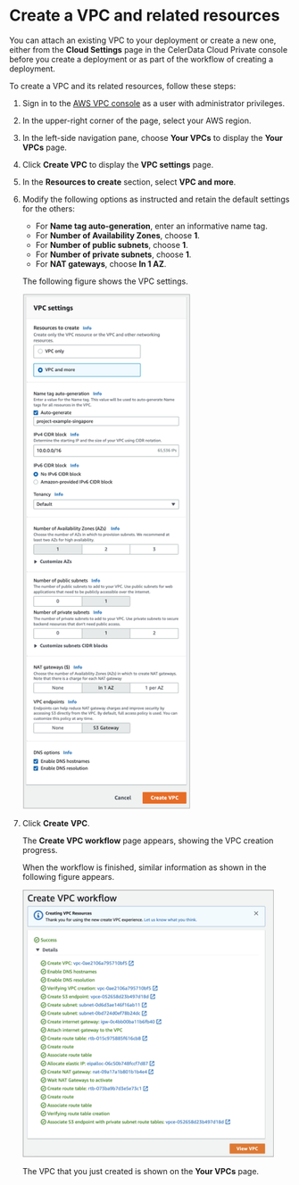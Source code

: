 # Create a VPC and related resources

You can attach an existing VPC to your deployment or create a new one, either from the **Cloud Settings** page in the CelerData Cloud Private console before you create a deployment or as part of the workflow of creating a deployment.

To create a VPC and its related resources, follow these steps:

1. Sign in to the [AWS VPC console](https://console.aws.amazon.com/vpc/) as a user with administrator privileges.

2. In the upper-right corner of the page, select your AWS region.

3. In the left-side navigation pane, choose **Your VPCs** to display the **Your VPCs** page.

4. Click **Create VPC** to display the **VPC settings** page.

5. In the **Resources to create** section, select **VPC and more**.

6. Modify the following options as instructed and retain the default settings for the others:

   - For **Name tag auto-generation**, enter an informative name tag.
   - For **Number of Availability Zones**, choose **1**.
   - For **Number of public subnets**, choose **1**.
   - For **Number of private subnets**, choose **1**.
   - For **NAT gateways**, choose **In 1 AZ**.

   The following figure shows the VPC settings.

   <img src="../../../assets/vpc-settings.png" width="300"/>

7. Click **Create** **VPC**.

   The **Create VPC workflow** page appears, showing the VPC creation progress.

   When the workflow is finished, similar information as shown in the following figure appears.

   <img src="../../../assets/create-vpc-workflow-done.png" width="450"/>

   The VPC that you just created is shown on the **Your VPCs** page.
